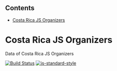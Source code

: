 <!-- START doctoc generated TOC please keep comment here to allow auto update -->
<!-- DON'T EDIT THIS SECTION, INSTEAD RE-RUN doctoc TO UPDATE -->
## Contents

- [Costa Rica JS Organizers](#costa-rica-js-organizers)

<!-- END doctoc generated TOC please keep comment here to allow auto update -->

# Costa Rica JS Organizers

Data of Costa Rica JS Organizers

[![Build Status](https://travis-ci.org/CostaRicaJS/organizers.svg?branch=master)](https://travis-ci.org/CostaRicaJS/organizers) [![js-standard-style](https://img.shields.io/badge/code%20style-standard-brightgreen.svg)](http://standardjs.com/)
